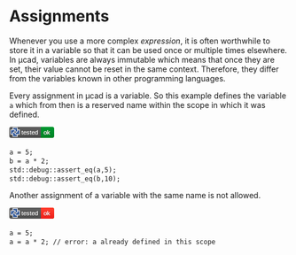 # Assignments

Whenever you use a more complex *expression*, it is often worthwhile to store it in a variable so that it can
be used once or multiple times elsewhere.
In µcad, variables are always immutable which means that once they are set, their value cannot be reset in the same context.
Therefore, they differ from the variables known in other programming languages.

Every assignment in µcad is  a variable.
So this example defines the variable `a` which from then is a reserved name within the scope in which it was defined.

[![test](.test/assignment.png)](.test/assignment.log)

```µcad,assignment
a = 5;
b = a * 2;
std::debug::assert_eq(a,5);
std::debug::assert_eq(b,10);
```

Another assignment of a variable with the same name is not allowed.

[![test](.test/assignment_immutable.png)](.test/assignment_immutable.log)

```µcad,assignment_immutable#todo_fail
a = 5;
a = a * 2; // error: a already defined in this scope
```
